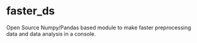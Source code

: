 # faster_ds
Open Source Numpy/Pandas based module to make faster preprocessing data and data analysis in a console.


